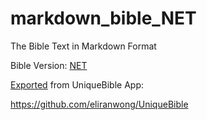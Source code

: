 # markdown_bible_NET

The Bible Text in Markdown Format

Bible Version: [NET](https://ebible.org/engnet/copyright.htm)

[Exported](https://github.com/eliranwong/UniqueBible/wiki/Export-Bible-Text) from UniqueBible App:

https://github.com/eliranwong/UniqueBible

